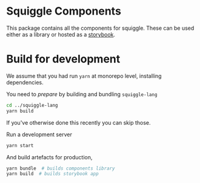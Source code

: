 # Squiggle Components
This package contains all the components for squiggle. These can be used either as a library or hosted as a [storybook](https://storybook.js.org/).

# Build for development
We assume that you had run `yarn` at monorepo level, installing dependencies. 

You need to _prepare_ by building and bundling `squiggle-lang` 
``` sh
cd ../squiggle-lang
yarn build
```
If you've otherwise done this recently you can skip those.

Run a development server

``` sh
yarn start
```

And build artefacts for production,

``` sh
yarn bundle  # builds components library
yarn build  # builds storybook app
```
